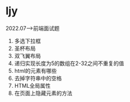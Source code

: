 # ljy

2022.07-->前端面试题

1. 多选下拉框
2. 圣杯布局
3. 双飞翼布局
4. 递归实现长度为5的数组在2-32之间不重复的值
5. html的元素有哪些
6. 去掉字符串中的空格
7. HTML全局属性
8. 在页面上隐藏元素的方法
